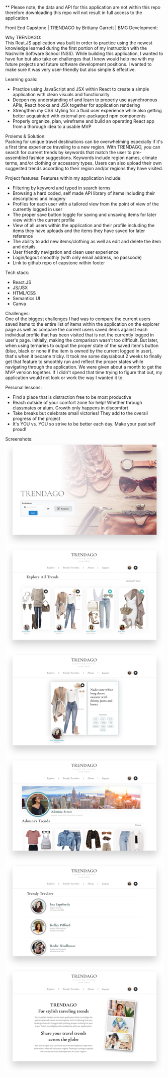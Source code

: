 ** Please note, the data and API for this application are not within this repo therefore downloading this repo will not result in full access to the application

Front End Capstone | TRENDAGO by Brittany Garrett | BMG Development: 

Why TRENDAGO:<br/>
This Reat.JS application was built in order to practice using the newest knowledge learned during the first portion of my instruction with the Nashville Software School (NSS). While building this application, I wanted to have fun but also take on challenges that I knew would help me with my future projects and future software development positions. I wanted to make sure it was very user-friendly but also simple & effective.

Learning goals: 
- Practice using JavaScript and JSX within React to create a simple application with clean visuals and functionality
- Deepen my understanding of and learn to properly use asynchronous APIs, React hooks and JSX together for application rendering
- Strengthen my CSS styling for a fluid user experience while also getting better acquainted with external pre-packaged npm components
- Properly organize, plan, wireframe and  build an operating React app from a thorough idea to a usable MVP 

Prolems & Solution: <br/>
Packing for unique travel destinations can be overwhelming especially if it's a first time experience traveling to a new region. With TRENDAGO, you can search for current trends by keywords that match the user to pre-assembled fashion suggestions. Keywords include region names, climate terms, and/or clothing or accessory types. Users can also upload their own suggested trends according to their region and/or regions they have visited.

Project features:
Features within my application include: 
- Filtering by keyword and typed in search terms 
- Browsing a hard coded, self made API library of items including their descriptions and imagery
- Profiles for each user with a tailored view from the point of view of the currently logged in user
- The proper save button toggle for saving and unsaving items for later view within the current profile
- View of all users within the application and their profile including the items they have uploads and the items they have saved for later reference
- The ability to add new items/clothing as well as edit and delete the item and details.
- User friendly navigation and clean user experience
- Login/logout smoothly (with only email address, no passcode)
- Link to github repo of capstone within footer

Tech stack:
- React.JS
- JS/JSX
- HTML/CSS
- Semantics UI
- Canva

Challenges: <br/>
One of the biggest challenges I had was to compare the current users saved items to the entire list of items within the application on the explorer page as well as compare the current users saved items against each individual profile that has been visited that is not the currently logged in user's page. Initially, making the comparison wasn't too difficult. But later, when using ternaries to output the proper state of the saved item's button (blue, black or none if the item is owned by the current logged in user), that's when it became tricky. It took me some days/about 2 weeks to finally get that feature to smoothly run and reflect the proper states while navigating through the application. We were given about a month to get the MVP version together. If I didn't spend that time trying to figure that out, my application would not look or work the way I wanted it to. 

Personal lessons: 
- Find a place that is distraction free to be most productive 
- Reach outside of your comfort zone for help! Whether through classmates or alum. Growth only happens in discomfort
- Take breaks but celebrate small victories! They add to the overall progress of the project
- It's YOU vs. YOU so strive to be better each day. Make your past self proud!

Screenshots: 
![alt text](src/components/images/screenshots/trendagoscreen1.png)
![alt text](src/components/images/screenshots/trendagoscreen2.png)
![alt text](src/components/images/screenshots/trendagoscreen3.png)
![alt text](src/components/images/screenshots/trendagoscreen4.png)
![alt text](src/components/images/screenshots/trendagoscreen5.png)
![alt text](src/components/images/screenshots/trendagoscreen6.png)
